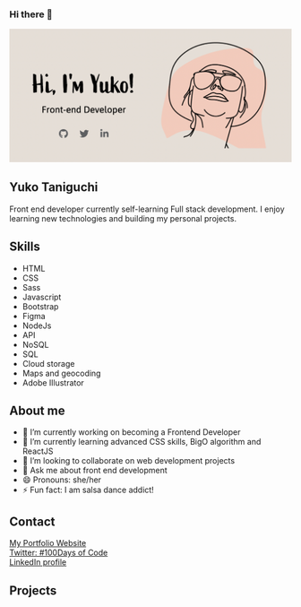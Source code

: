 ### Hi there 👋


<img src="https://github.com/Yuko-code/Yuko-code/blob/main/portfolio.png" width="900">

## Yuko Taniguchi
Front end developer currently self-learning Full stack development. I enjoy learning new technologies and building my personal projects.

## Skills
* HTML
* CSS
* Sass
* Javascript
* Bootstrap
* Figma
* NodeJs
* API
* NoSQL
* SQL
* Cloud storage
* Maps and geocoding
* Adobe Illustrator

## About me

- 🔭 I’m currently working on becoming a Frontend Developer
- 🌱 I’m currently learning advanced CSS skills, BigO algorithm and ReactJS
- 👯 I’m looking to collaborate on web development projects
- 💬 Ask me about front end development
- 😄 Pronouns: she/her
- ⚡ Fun fact: I am salsa dance addict!

## Contact
<a href="https://ytwebxdesign.com/" target="_blank">My Portfolio Website</a>
<br>
<a href="https://twitter.com/codieTamago" target="_blank">Twitter: #100Days of Code</a>
<br>
<a href="https://www.linkedin.com/in/yuko-t-b07269225/" target="_blank">LinkedIn profile</a>
<br>

## Projects







